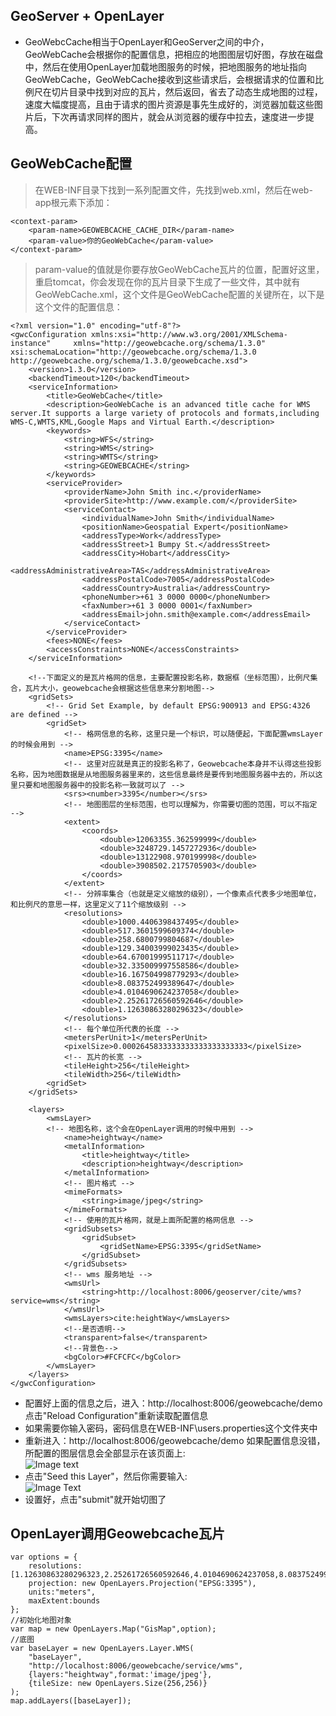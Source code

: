 ## GeoServer + OpenLayer
* GeoWebcCache相当于OpenLayer和GeoServer之间的中介，GeoWebCache会根据你的配置信息，把相应的地图图层切好图，存放在磁盘中，然后在使用OpenLayer加载地图服务的时候，把地图服务的地址指向GeoWebCache，GeoWebCache接收到这些请求后，会根据请求的位置和比例尺在切片目录中找到对应的瓦片，然后返回，省去了动态生成地图的过程，速度大幅度提高，且由于请求的图片资源是事先生成好的，浏览器加载这些图片后，下次再请求同样的图片，就会从浏览器的缓存中拉去，速度进一步提高。

## GeoWebCache配置
> 在WEB-INF目录下找到一系列配置文件，先找到web.xml，然后在web-app根元素下添加：
```
<context-param>
    <param-name>GEOWEBCACHE_CACHE_DIR</param-name>
    <param-value>你的GeoWebCache</param-value>
</context-param>
```
>param-value的值就是你要存放GeoWebCache瓦片的位置，配置好这里，重启tomcat，你会发现在你的瓦片目录下生成了一些文件，其中就有GeoWebCache.xml，这个文件是GeoWebCache配置的关键所在，以下是这个文件的配置信息：
```
<?xml version="1.0" encoding="utf-8"?>
<gwcConfiguration xmlns:xsi="http://www.w3.org/2001/XMLSchema-instance"     xmlns="http://geowebcache.org/schema/1.3.0" xsi:schemaLocation="http://geowebcache.org/schema/1.3.0
http://geowebcache.org/schema/1.3.0/geowebcache.xsd">
    <version>1.3.0</version>
    <backendTimeout>120</backendTimeout>
    <serviceInformation>
        <title>GeoWebCache</title>
        <description>GeoWebCache is an advanced title cache for WMS server.It supports a large variety of protocols and formats,including WMS-C,WMTS,KML,Google Maps and Virtual Earth.</description>
        <keywords>
            <string>WFS</string>
            <string>WMS</string>
            <string>WMTS</string>
            <string>GEOWEBCACHE</string>
        </keywords>
        <serviceProvider>
            <providerName>John Smith inc.</providerName>
            <providerSite>http://www.example.com/</providerSite>
            <serviceContact>
                <individualName>John Smith</individualName>
                <positionName>Geospatial Expert</positionName>
                <addressType>Work</addressType>
                <addressStreet>1 Bumpy St.</addressStreet>
                <addressCity>Hobart</addressCity>
                <addressAdministrativeArea>TAS</addressAdministrativeArea>
                <addressPostalCode>7005</addressPostalCode>
                <addressCountry>Australia</addressCountry>
                <phoneNumber>+61 3 0000 0000</phoneNumber>
                <faxNumber>+61 3 0000 0001</faxNumber>
                <addressEmail>john.smith@example.com</addressEmail>
            </serviceContact>
        </serviceProvider>
        <fees>NONE</fees>
        <accessConstraints>NONE</accessConstraints>
    </serviceInformation>

    <!--下面定义的是瓦片格网的信息，主要配置投影名称，数据框（坐标范围），比例尺集合，瓦片大小，geowebcache会根据这些信息来分割地图-->
    <gridSets>
        <!-- Grid Set Example, by default EPSG:900913 and EPSG:4326 are defined -->
        <gridSet>
            <!-- 格网信息的名称，这里只是一个标识，可以随便起，下面配置wmsLayer的时候会用到 -->
            <name>EPSG:3395</name>
            <!-- 这里对应就是真正的投影名称了，Geowebcache本身并不认得这些投影名称，因为地图数据是从地图服务器里来的，这些信息最终是要传到地图服务器中去的，所以这里只要和地图服务器中的投影名称一致就可以了 -->
            <srs><number>3395</number></srs>
            <!-- 地图图层的坐标范围，也可以理解为，你需要切图的范围，可以不指定 -->
            <extent>
                <coords>
                    <double>12063355.362599999</double>
                    <double>3248729.1457272936</double>
                    <double>13122908.970199998</double>
                    <double>3908502.2175705903</double>
                </coords>
            </extent>
            <!-- 分辨率集合（也就是定义缩放的级别），一个像素点代表多少地图单位，和比例尺的意思一样，这里定义了11个缩放级别 -->
            <resolutions>
                <double>1000.4406398437495</double>      
                <double>517.3601599609374</double>      
                <double>258.6800799804687</double>      
                <double>129.34003999023435</double>    
                <double>64.67001999511717</double>      
                <double>32.335009997558586</double>      
                <double>16.167504998779293</double>      
                <double>8.083752499389647</double>      
                <double>4.0104690624237058</double>      
                <double>2.25261726560592646</double>      
                <double>1.12630863280296323</double>
            </resolutions>
            <!-- 每个单位所代表的长度 -->
            <metersPerUnit>1</metersPerUnit>
            <pixelSize>0.0002645833333333333333333333</pixelSize>
            <!-- 瓦片的长宽 -->
            <tileHeight>256</tileHeight>
            <tileWidth>256</tileWidth>
        <gridSet>
    </gridSets>

    <layers>
        <wmsLayer>
        <!-- 地图名称，这个会在OpenLayer调用的时候中用到 -->
            <name>heightway</name>
            <metalInformation>
                <title>heightway</title>
                <description>heightway</description>
            </metalInformation>
            <!-- 图片格式 -->
            <mimeFormats>
                <string>image/jpeg</string>
            </mimeFormats>
            <!-- 使用的瓦片格网，就是上面所配置的格网信息 -->
            <gridSubsets>
                <gridSubset>
                    <gridSetName>EPSG:3395</gridSetName>
                </gridSubset>
            </gridSubsets>
            <!-- wms 服务地址 -->
            <wmsUrl>
                <string>http://localhost:8006/geoserver/cite/wms?service=wms</string>
            </wmsUrl>
            <wmsLayers>cite:heightWay</wmsLayers>
            <!--是否透明-->
            <transparent>false</transparent>
            <!--背景色-->
            <bgColor>#FCFCFC</bgColor>
        </wmsLayer>
    </layers>
</gwcConfiguration>
```
* 配置好上面的信息之后，进入：http://localhost:8006/geowebcache/demo 点击"Reload Configuration"重新读取配置信息
* 如果需要你输入密码，密码信息在WEB-INF\users.properties这个文件夹中
* 重新进入：http://localhost:8006/geowebcache/demo 如果配置信息没错，所配置的图层信息会全部显示在该页面上:<br>![Image text](https://static.oschina.net/uploads/space/2013/0129/135055_21i7_189876.png)
* 点击"Seed this Layer"，然后你需要输入:<br>![Image Text](https://static.oschina.net/uploads/space/2013/0129/140404_hEbe_189876.png)
* 设置好，点击"submit"就开始切图了

## OpenLayer调用Geowebcache瓦片
```
var options = {
    resolutions:[1.12630863280296323,2.25261726560592646,4.0104690624237058,8.083752499389647,16.167504998779293,32.335009997558586,64.67001999511717,129.34003999023435,258.6800799804687,517.3601599609374,1000.4406398437495],
    projection: new OpenLayers.Projection("EPSG:3395"),
    units:"meters",
    maxExtent:bounds
};
//初始化地图对象
var map = new OpenLayers.Map("GisMap",option);
//底图
var baseLayer = new OpenLayers.Layer.WMS(
    "baseLayer",
    "http://localhost:8006/geowebcache/service/wms",
    {layers:"heightway",format:'image/jpeg'},
    {tileSize: new OpenLayers.Size(256,256)}
);
map.addLayers([baseLayer]);
```
